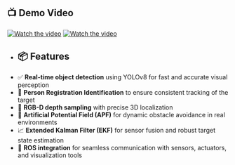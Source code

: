 ## 📺 Demo Video
[![Watch the video](https://img.youtube.com/vi/XmE5XEWcFyk/maxresdefault.jpg)](https://www.youtube.com/watch?v=XmE5XEWcFyk)
[![Watch the video](https://img.youtube.com/vi/lZsIlYi9Nho/maxresdefault.jpg)](https://www.youtube.com/watch?v=lZsIlYi9Nho)


- ## 📦 Features
- ✅ **Real-time object detection** using YOLOv8 for fast and accurate visual perception
- 🧍 **Person Registration Identification** to ensure consistent tracking of the target
- 📡 **RGB-D depth sampling** with precise 3D localization
- 🧲 **Artificial Potential Field (APF)** for dynamic obstacle avoidance in real environments
- 📈 **Extended Kalman Filter (EKF)** for sensor fusion and robust target state estimation
- 🔄 **ROS integration** for seamless communication with sensors, actuators, and visualization tools
